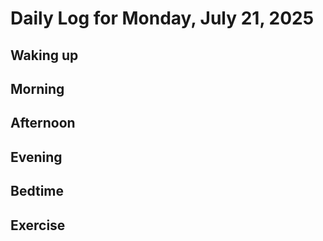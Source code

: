 # Daily Log for Monday, July 21, 2025

## Waking up

## Morning

## Afternoon

## Evening

## Bedtime

## Exercise
